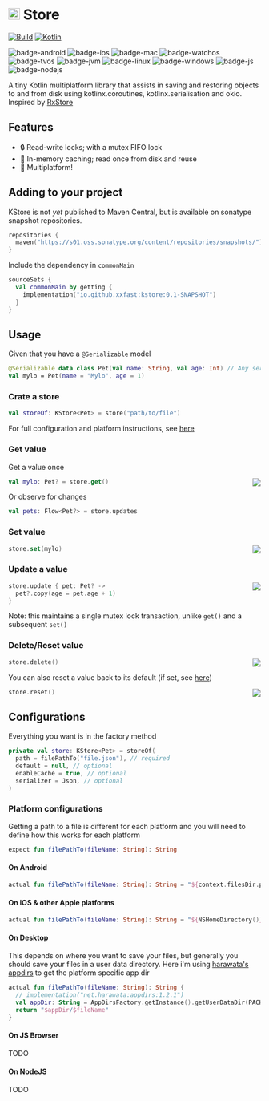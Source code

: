 # <img src="https://kotlinlang.org/assets/images/favicon.svg" height="23"/> Store
[![Build](https://github.com/xxfast/KStore/actions/workflows/build.yml/badge.svg)](https://github.com/xxfast/KStore/actions/workflows/build.yml)
[![Kotlin](https://img.shields.io/badge/Kotlin-1.7.10-blue.svg?style=flat&logo=kotlin)](https://kotlinlang.org)

![badge-android](http://img.shields.io/badge/platform-android-6EDB8D.svg?style=flat)
![badge-ios](http://img.shields.io/badge/platform-ios-CDCDCD.svg?style=flat)
![badge-mac](http://img.shields.io/badge/platform-macos-111111.svg?style=flat)
![badge-watchos](http://img.shields.io/badge/platform-watchos-C0C0C0.svg?style=flat)
![badge-tvos](http://img.shields.io/badge/platform-tvos-808080.svg?style=flat)
![badge-jvm](http://img.shields.io/badge/platform-jvm-DB413D.svg?style=flat)
![badge-linux](http://img.shields.io/badge/platform-linux-2D3F6C.svg?style=flat)
![badge-windows](http://img.shields.io/badge/platform-windows-4D76CD.svg?style=flat)
![badge-js](http://img.shields.io/badge/platform-js-F8DB5D.svg?style=flat)
![badge-nodejs](https://img.shields.io/badge/platform-nodejs-F8DB5D.svg?style=flat)

A tiny Kotlin multiplatform library that assists in saving and restoring objects to and from disk using kotlinx.coroutines, kotlinx.serialisation and okio.
Inspired by [RxStore](https://github.com/Gridstone/RxStore)

## Features
  - 🔒 Read-write locks; with a mutex FIFO lock
  - 💾 In-memory caching; read once from disk and reuse
  - 🕺 Multiplatform!

## Adding to your project

KStore is not _yet_ published to Maven Central, but is available on sonatype snapshot repositories.
```kotlin
repositories {
  maven("https://s01.oss.sonatype.org/content/repositories/snapshots/")
}
```

Include the dependency in `commonMain`
```kotlin
sourceSets {
  val commonMain by getting {
    implementation("io.github.xxfast:kstore:0.1-SNAPSHOT")
  }
}
```

## Usage
Given that you have a `@Serializable` model
```kotlin
@Serializable data class Pet(val name: String, val age: Int) // Any serializable
val mylo = Pet(name = "Mylo", age = 1)
```

### Crate a store
```kotlin
val storeOf: KStore<Pet> = store("path/to/file")
```
For full configuration and platform instructions, see [here](#configurations)

### Get value

Get a value once

<img src="https://user-images.githubusercontent.com/13775137/188902401-121fd1a2-c506-4982-82dd-c8c4404c81a0.png" align="right"/>

```kotlin
val mylo: Pet? = store.get()
```

Or observe for changes
```kotlin
val pets: Flow<Pet?> = store.updates
```

### Set value  

<img src="https://user-images.githubusercontent.com/13775137/188902401-121fd1a2-c506-4982-82dd-c8c4404c81a0.png" align="right"/>

```kotlin
store.set(mylo)
```

### Update a value

<img src="https://user-images.githubusercontent.com/13775137/188902401-121fd1a2-c506-4982-82dd-c8c4404c81a0.png" align="right"/>

```kotlin
store.update { pet: Pet? ->
  pet?.copy(age = pet.age + 1)
}
```

Note: this maintains a single mutex lock transaction, unlike `get()` and a subsequent `set()`

### Delete/Reset value

<img src="https://user-images.githubusercontent.com/13775137/188902401-121fd1a2-c506-4982-82dd-c8c4404c81a0.png" align="right"/>

```kotlin
store.delete()
```

You can also reset a value back to its default (if set, see [here](#configurations))

<img src="https://user-images.githubusercontent.com/13775137/188902401-121fd1a2-c506-4982-82dd-c8c4404c81a0.png" align="right"/>

```kotlin
store.reset()
```

## Configurations

Everything you want is in the factory method
```kotlin
private val store: KStore<Pet> = storeOf(
  path = filePathTo("file.json"), // required
  default = null, // optional
  enableCache = true, // optional
  serializer = Json, // optional
)
```

### Platform configurations

Getting a path to a file is different for each platform and you will need to define how this works for each platform 
```kotlin
expect fun filePathTo(fileName: String): String
```

#### On Android
```kotlin
actual fun filePathTo(fileName: String): String = "${context.filesDir.path}/$fileName"
```

#### On iOS & other Apple platforms
```kotlin
actual fun filePathTo(fileName: String): String = "${NSHomeDirectory()}/$fileName"
```

#### On Desktop
This depends on where you want to save your files, but generally you should save your files in a user data directory.
Here i'm using [harawata's appdirs](https://github.com/harawata/appdirs) to get the platform specific app dir
```kotlin
actual fun filePathTo(fileName: String): String {
  // implementation("net.harawata:appdirs:1.2.1")
  val appDir: String = AppDirsFactory.getInstance().getUserDataDir(PACKAGE_NAME, VERSION, ORGANISATION)
  return "$appDir/$fileName"
}
```

#### On JS Browser

TODO

#### On NodeJS

TODO

